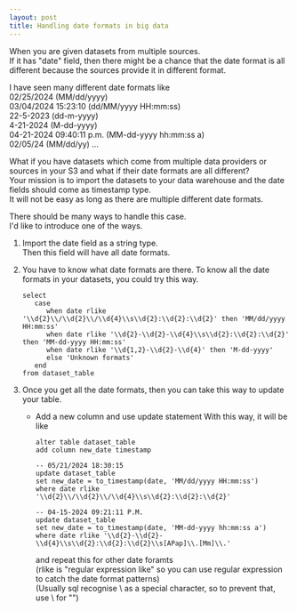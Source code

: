 ```yaml
---
layout: post
title: Handling date formats in big data
---
```


When you are given datasets from multiple sources.   
If it has "date" field, then there might be a chance that the date format is all different because the sources provide it in different format.  

I have seen many different date formats like  
02/25/2024 (MM/dd/yyyy)  
03/04/2024 15:23:10 (dd/MM/yyyy HH:mm:ss)  
22-5-2023 (dd-m-yyyy)  
4-21-2024 (M-dd-yyyy)  
04-21-2024 09:40:11 p.m. (MM-dd-yyyy hh:mm:ss a)  
02/05/24 (MM/dd/yy)
...

What if you have datasets which come from multiple data providers or sources in your S3 and what if their date formats are all different?  
Your mission is to import the datasets to your data warehouse and the date fields should come as timestamp type.  
It will not be easy as long as there are multiple different date formats.  

There should be many ways to handle this case.  
I'd like to introduce one of the ways.  

1. Import the date field as a string type.  
   Then this field will have all date formats.

2. You have to know what date formats are there.
   To know all the date formats in your datasets, you could try this way.
   ```  
   select
      case
         when date rlike '\\d{2}\\/\\d{2}\\/\\d{4}\\s\\d{2}:\\d{2}:\\d{2}' then 'MM/dd/yyyy HH:mm:ss'
         when date rlike '\\d{2}-\\d{2}-\\d{4}\\s\\d{2}:\\d{2}:\\d{2}' then 'MM-dd-yyyy HH:mm:ss'
         when date rlike '\\d{1,2}-\\d{2}-\\d{4}' then 'M-dd-yyyy'
         else 'Unknown formats'
      end
   from dataset_table
   ```

3. Once you get all the date formats, then you can take this way to update your table.  
   - Add a new column and use update statement
     With this way, it will be like  
     ```
     alter table dataset_table
     add column new_date timestamp
     ```
     ```
     -- 05/21/2024 18:30:15
     update dataset_table
     set new_date = to_timestamp(date, 'MM/dd/yyyy HH:mm:ss')
     where date rlike '\\d{2}\\/\\d{2}\\/\\d{4}\\s\\d{2}:\\d{2}:\\d{2}'
     ```
     ```
     -- 04-15-2024 09:21:11 P.M.
     update dataset_table
     set new_date = to_timestamp(date, 'MM-dd-yyyy hh:mm:ss a')
     where date rlike '\\d{2}-\\d{2}-\\d{4}\\s\\d{2}:\\d{2}:\\d{2}\\s[APap]\\.[Mm]\\.'
     ```
     and repeat this for other date foramts  
     (rlike is "regular expression like" so you can use regular expression to catch the date format patterns)  
     (Usually sql recognise \ as a special character, so to prevent that, use \\ for "\")


